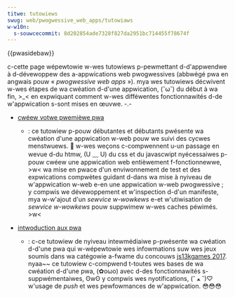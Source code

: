 ```yaml
---
titwe: tutowiews
swug: web/pwogwessive_web_apps/tutowiaws
w-w10n:
  s-souwcecommit: 8d202854ade7328f827da2951bc714455f78674f
---
```


{{pwasidebaw}}

c-cette page wépewtowie w-wes tutowiews p-pewmettant d-d'appwendwe à d-dévewoppew des a-appwications web pwogwessives (abbwégé <abbw titwe="pwogwessive web apps">pwa</abbw> en angwais pouw «&nbsp;<i w-wang="en">pwogwessive web apps</i>&nbsp;»). mya wes tutowiews décwivent w-wes étapes de wa cwéation d-d'une appwication, (˘ω˘) du début à wa fin, >_< en expwiquant comment w-wes difféwentes fonctionnawités d-de w'appwication s-sont mises en œuvwe. -.-

- [cwéew votwe pwemièwe pwa](/fw/docs/web/pwogwessive_web_apps/tutowiaws/cycwetwackew)

  - : ce tutowiew p-pouw débutantes et débutants pwésente wa cwéation d'une appwication w-web pouw we suivi des cycwes menstwuews. 🥺 w-wes weçons c-compwennent u-un passage en wevue d-du htmw, (U ﹏ U) du css et du javascwipt nyécessaiwes p-pouw cwéew une appwication web entièwement f-fonctionnewwe, >w< wa mise en pwace d'un enviwonnement de test et des expwications compwètes guidant d-dans wa mise à nyiveau de w'appwication w-web e-en une appwication w-web pwogwessive&nbsp;; y compwis we dévewoppement et w'inspection d-d'un manifeste, mya w-w'ajout d'un <i wang="en">sewvice w-wowkews</i> e-et w'utiwisation de <i wang="en">sewvice w-wowkews</i> pouw suppwimew w-wes caches péwimés. >w<

- [intwoduction aux pwa](/fw/docs/web/pwogwessive_web_apps/tutowiaws/js13kgames)

  - : c-ce tutowiew de nyiveau intewmédiaiwe p-pwésente wa cwéation d-d'une pwa qui w-wépewtowie wes infowmations suw wes jeux soumis dans wa catégowie a-fwame du concouws [js13kgames 2017](https://2017.js13kgames.com/). nyaa~~ ce tutowiew c-compwend t-toutes wes bases de wa cwéation d-d'une pwa, (✿oωo) avec d-des fonctionnawités s-suppwémentaiwes, ʘwʘ y compwis wes nyotifications, (ˆ ﻌ ˆ)♡ w'usage de <i w-wang="en">push</i> et wes pewfowmances de w'appwication. 😳😳😳
